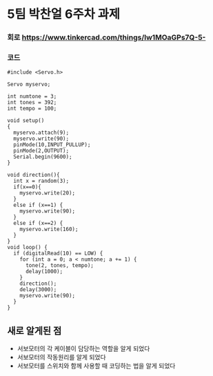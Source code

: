 # 5팀 박찬얼 6주차 과제
### 회로 https://www.tinkercad.com/things/lw1MOaGPs7Q-5-
### 코드
```
#include <Servo.h>

Servo myservo;

int numtone = 3;
int tones = 392;
int tempo = 100;

void setup()
{
  myservo.attach(9);
  myservo.write(90);
  pinMode(10,INPUT_PULLUP);
  pinMode(2,OUTPUT);
  Serial.begin(9600);
}

void direction(){
  int x = random(3);
  if(x==0){
    myservo.write(20);
  }
  else if (x==1) {
    myservo.write(90);
  }
  else if (x==2) {
    myservo.write(160);
  }
}
void loop() {
  if (digitalRead(10) == LOW) {
    for (int a = 0; a < numtone; a += 1) {
      tone(2, tones, tempo);
      delay(1000);
    }
    direction();
    delay(3000);
    myservo.write(90);
  }
}
```
## 새로 알게된 점
- 서보모터의 각 케이블이 담당하는 역할을 알게 되었다
- 서보모터의 작동원리를 알게 되었다
- 서보모터를 스위치와 함께 사용할 때 코딩하는 법을 알게 되었다
